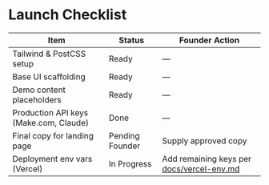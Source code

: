 # Launch Checklist

| Item | Status | Founder Action |
|------|--------|----------------|
| Tailwind & PostCSS setup | Ready | — |
| Base UI scaffolding | Ready | — |
| Demo content placeholders | Ready | — |
| Production API keys (Make.com, Claude) | Done | — |
| Final copy for landing page | Pending Founder | Supply approved copy |
| Deployment env vars (Vercel) | In Progress | Add remaining keys per [docs/vercel-env.md](docs/vercel-env.md) |
